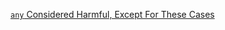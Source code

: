 [`any` Considered Harmful, Except For These Cases](https://www.totaltypescript.com/any-considered-harmful)
